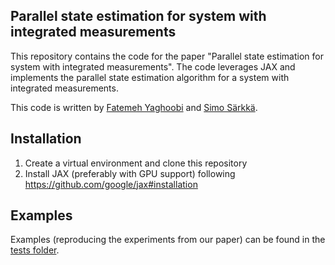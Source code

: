 ## Parallel state estimation for system with integrated measurements

This repository contains the code for the paper "Parallel state estimation for system with integrated measurements".
The code leverages JAX and implements the parallel state estimation algorithm for a system with integrated measurements.

This code is written by [Fatemeh Yaghoobi](https://github.com/Fatemeh-Yaghoobi) and [Simo Särkkä](https://github.com/ssarkka).

## Installation

1. Create a virtual environment and clone this repository
2. Install JAX (preferably with GPU support) following https://github.com/google/jax#installation

## Examples

Examples (reproducing the experiments from our paper) can be found in the [tests folder](https://github.com/Fatemeh-Yaghoobi/Parallel-integrated-method/tree/master/tests/linear). 